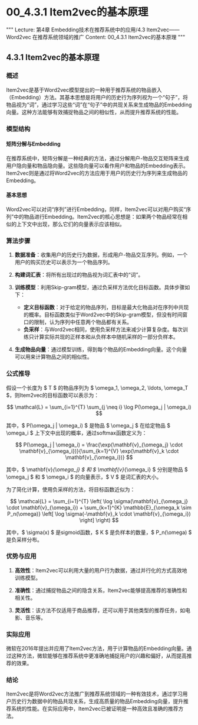 # 00_4.3.1 Item2vec的基本原理

"""
Lecture: 第4章 Embedding技术在推荐系统中的应用/4.3 Item2vec——Word2vec 在推荐系统领域的推广
Content: 00_4.3.1 Item2vec的基本原理
"""

## 4.3.1 Item2vec的基本原理

### 概述

Item2vec是基于Word2vec模型提出的一种用于推荐系统的物品嵌入（Embedding）方法。其基本思想是将用户的历史行为序列视为一个“句子”，将物品视为“词”，通过学习这些“词”在“句子”中的共现关系来生成物品的Embedding向量。这种方法能够有效捕捉物品之间的相似性，从而提升推荐系统的性能。

### 模型结构

#### 矩阵分解与Embedding

在推荐系统中，矩阵分解是一种经典的方法，通过分解用户-物品交互矩阵来生成用户隐向量和物品隐向量。这些隐向量可以看作用户和物品的Embedding表示。Item2vec则是通过将Word2vec的方法应用于用户的历史行为序列来生成物品的Embedding。

#### 基本思想

Word2vec可以对词“序列”进行Embedding，同样，Item2vec可以对用户购买“序列”中的物品进行Embedding。Item2vec的核心思想是：如果两个物品经常在相似的上下文中出现，那么它们的向量表示应该相似。

### 算法步骤

1. **数据准备**：收集用户的历史行为数据，形成用户-物品交互序列。例如，一个用户的购买历史可以表示为一个物品序列。
   
2. **构建词汇表**：将所有出现过的物品视为词汇表中的“词”。

3. **训练模型**：利用Skip-gram模型，通过负采样方法优化目标函数。具体步骤如下：
   - **定义目标函数**：对于给定的物品序列，目标是最大化物品对在序列中共现的概率。目标函数类似于Word2vec中的Skip-gram模型，但没有时间窗口的限制，认为序列中任意两个物品都有关系。
   - **负采样**：与Word2vec相同，使用负采样方法来减少计算复杂度。每次训练只计算实际共现的正样本和从负样本中随机采样的一部分负样本。
   
4. **生成物品向量**：通过模型训练，得到每个物品的Embedding向量。这个向量可以用来计算物品之间的相似性。

### 公式推导

假设一个长度为 $ T $ 的物品序列为 $ \omega_1, \omega_2, \ldots, \omega_T $，则Item2vec的目标函数可以表示为：

$$ \mathcal{L} = \sum_{i=1}^{T} \sum_{j \neq i} \log P(\omega_j | \omega_i) $$

其中，$ P(\omega_j | \omega_i) $ 是物品 $ \omega_j $ 在给定物品 $ \omega_i $ 上下文中出现的概率，通过softmax函数定义为：

$$ P(\omega_j | \omega_i) = \frac{\exp(\mathbf{v}_{\omega_j} \cdot \mathbf{v}_{\omega_i})}{\sum_{k=1}^{V} \exp(\mathbf{v}_k \cdot \mathbf{v}_{\omega_i})} $$

其中，$ \mathbf{v}_{\omega_j} $ 和 $ \mathbf{v}_{\omega_i} $ 分别是物品 $ \omega_j $ 和 $ \omega_i $ 的向量表示，$ V $ 是词汇表的大小。

为了简化计算，使用负采样的方法，将目标函数近似为：

$$ \mathcal{L} = \sum_{i=1}^{T} \left( \log \sigma(\mathbf{v}_{\omega_j} \cdot \mathbf{v}_{\omega_i}) + \sum_{k=1}^{K} \mathbb{E}_{\omega_k \sim P_n(\omega)} \left[ \log \sigma(-\mathbf{v}_k \cdot \mathbf{v}_{\omega_i}) \right] \right) $$

其中，$ \sigma(x) $ 是sigmoid函数，$ K $ 是负样本的数量，$ P_n(\omega) $ 是负采样分布。

### 优势与应用

1. **高效性**：Item2vec可以利用大量的用户行为数据，通过并行化的方式高效地训练模型。
   
2. **准确性**：通过捕捉物品之间的隐含关系，Item2vec能够提高推荐的准确性和相关性。

3. **灵活性**：该方法不仅适用于商品推荐，还可以用于其他类型的推荐任务，如电影、音乐等。

### 实际应用

微软在2016年提出并应用了Item2vec方法，用于计算物品的Embedding向量。通过这种方法，微软能够在推荐系统中更准确地捕捉用户的兴趣和偏好，从而提高推荐的效果。

### 结论

Item2vec是将Word2vec方法推广到推荐系统领域的一种有效技术，通过学习用户历史行为数据中的物品共现关系，生成高质量的物品Embedding向量，提升推荐系统的性能。在实际应用中，Item2vec已被证明是一种高效且准确的推荐方法。
